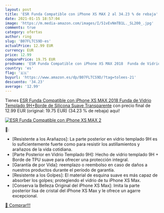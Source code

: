 ```yaml
---
layout: post
title: 'ESR Funda Compatible con iPhone XS MAX 2 al 34.23 % de rebaja'
date: 2021-01-15 18:57:04
image: 'https://m.media-amazon.com/images/I/51vEvNmTB1L._SL200_.jpg'
comments: true
category: ofertas
author: ring
slug: 'B07FLTCS9D-es'
actualPrice: 12.99 EUR
currency: EUR
price: 12.99
comparePrice: 19.75 EUR
prodname: 'ESR Funda Compatible con iPhone XS MAX 2018  Funda de Vidrio Templado 9H+Borde de Silicona Suave  Transparente'
country: 'es'
flag: '🇪🇸'
buyurl: 'https://www.amazon.es/dp/B07FLTCS9D/?tag=tolees-21'
descuento: '34.23'
average: '12.99'
---
```


Tienes [ESR Funda Compatible con iPhone XS MAX 2018  Funda de Vidrio Templado 9H+Borde de Silicona Suave  Transparente](https://www.amazon.es/dp/B07FLTCS9D/?tag=tolees-21) con precio final de  12.99 EUR (original: 19.75 EUR) (34.23 %  de rebaja) aqui!

[![ESR Funda Compatible con iPhone XS MAX 2](https://m.media-amazon.com/images/I/51vEvNmTB1L._SL200_.jpg)](https://www.amazon.es/dp/B07FLTCS9D/?tag=tolees-21)

🔎:

- [Resistente a los Arañazos]: La parte posterior en vidrio templado 9H es lo suficientemente fuerte como para resistir los astillamientos y arañazos de la vida cotidiana.
- [Parte Posterior en Vidrio Templado 9H]: Hecho de vidrio templado 9H + Borde de TPU suave para ofrecer una protección integral.
- [Garantía de por Vida]: reemplazo o reembolso en caso de daños a nuestros productos durante el período de garantía.
- [Resistente a los Golpes]: El material de esquina suave es más capaz de absorber los golpes; protegiendo el vidrio de tu iPhone XS Max.
- [Conserva la Belleza Original del iPhone XS Max]: Imita la parte posterior lisa de cristal del iPhone XS Max y le ofrece un agarre excepcional.

[🛒 Comprar!!!](https://www.amazon.es/dp/B07FLTCS9D/?tag=tolees-21)
